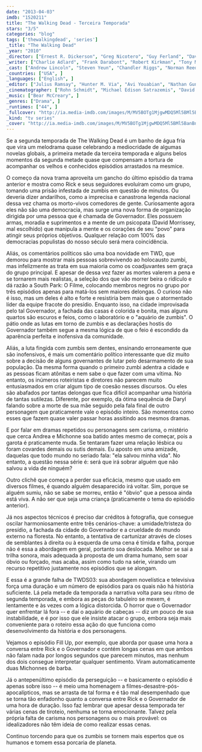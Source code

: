 ```yaml
---
date: "2013-04-03"
imdb: "1520211"
title: "The Walking Dead - Terceira Temporada"
stars: "3/5"
categories: "blog"
tags: ['thewalkingdead', 'series']
_title: "The Walking Dead"
_year: "2010"
_director: ["Ernest R. Dickerson", "Greg Nicotero", "Guy Ferland", "David Boyd", "Bill Gierhart", "Michelle MacLaren", "Tricia Brock", "Seith Mann", "Gwyneth Horder-Payton", ]
_writer: ["Charlie Adlard", "Frank Darabont", "Robert Kirkman", "Tony Moore", "Scott M. Gimple", "Angela Kang", "Glen Mazzara", "Evan T. Reilly", "Seth Hoffman", ]
_cast: ["Andrew Lincoln", "Steven Yeun", "Chandler Riggs", "Norman Reedus", "Melissa McBride", "Lauren Cohan", "Emily Kinney", "Danai Gurira", "Sonequa Martin-Green", ]
_countries: ["USA", ]
_languages: ["English", ]
_editor: ["Julius Ramsay", "Hunter M. Via", "Avi Youabian", "Nathan Gunn", "Dan Liu", "Kelley Dixon", "Robert Bramwell", ]
_cinematographer: ["Rohn Schmidt", "Michael Edison Satrazemis", "David Boyd", "Stephen Campbell", ]
_music: ["Bear McCreary", ]
_genres: ["Drama", ]
_runtimes: ["44", ]
_fullcover: "http://ia.media-imdb.com/images/M/MV5BOTg1MjgwMDQ5Ml5BMl5BanBnXkFtZTgwOTA3MDM5MzE@.jpg"
_kind: "tv series"
_cover: "http://ia.media-imdb.com/images/M/MV5BOTg1MjgwMDQ5Ml5BMl5BanBnXkFtZTgwOTA3MDM5MzE@._V1._SX95_SY140_.jpg"
---
```

Se a segunda temporada de The Walking Dead é um banho de água fria que vira um melodrama quase celebrando a mediocridade de algumas novelas globais, a primeira metade da terceira temporada e alguns belos momentos da segunda metade quase que compensam a tortura de acompanhar os velhos e conhecidos episódios arrastados na mesmice.

O começo da nova trama aproveita um gancho do último episódio da trama anterior e mostra como Rick e seus seguidores evoluíram como um grupo, tomando uma prisão infestada de zumbis em questão de minutos. Ou deveria dizer andarilhos, como a imprecisa e canastrona legenda nacional dessa vez chama os morto-vivos comedores de gente. Curiosamente agora eles não são uma democracia, mas surge uma nova forma de organização dirigida por uma pessoa que é chamada de Governador. Eles possuem armas, moradia e suprimentos e a mente de um psicopata (David Morrissey, mal escolhido) que manipula a mente e os corações de seu "povo" para atingir seus próprios objetivos. Qualquer relação com 100% das democracias populistas do nosso século será mera coincidência.

Aliás, os comentários políticos são uma boa novidade em TWD, que demorou para mostrar mais pessoas sobrevivendo ao holocausto zumbi, mas infelizmente as trata em sua maioria como os coadjuvantes sem graça do grupo principal. E apesar de dessa vez fazer as mortes valerem a pena e se tornarem mais realistas, a seleção dos que vão morrer beira o ridículo e dá razão a South Park: O Filme, colocando membros negros no grupo por três episódios apenas para matá-los sem maiores delongas. O curioso não é isso, mas um deles é alto e forte e resistiria bem mais que o atormentado líder da equipe fracote do presídio. Enquanto isso, na cidade improvisada pelo tal Governador, a fachada das casas é colorida e bonita, mas alguns quartos são escuros e feios, como o laboratório e o "aquário de zumbis". O pátio onde as lutas em torno de zumbis e as declarações hostis do Governador também segue a mesma lógica de que o feio é escondido da aparência perfeita e inofensiva da comunidade.

Aliás, a luta fingida com zumbis sem dentes, ensinando erroneamente que são inofensivos, é mais um comentário político interessante que diz muito sobre a decisão de alguns governantes de lutar pelo desarmamento de sua população. Da mesma forma quando o primeiro zumbi adentra a cidade e as pessoas ficam atônitas e nem sabe o que fazer com uma vítima. No entanto, os inúmeros roteiristas e diretores não parecem muito entusiasmados em criar algum tipo de coesão nesses discursos. Ou eles são abafados por tantas delongas que fica difícil acompanhar uma história de tantas sutilezas. Diferente, por exemplo, da ótima sequência de Daryl falando sobre a morte de sua mãe seguido pela fala final de outro personagem que praticamente vale o episódio inteiro. São momentos como esses que fazem quase valer passar horas assitindo aos mesmos dramas.

E por falar em dramas repetidos ou personagens sem carisma, o mistério que cerca Andrea e Michonne soa batido antes mesmo de começar, pois a garota é praticamente muda. Se tentaram fazer uma relação lésbica ou foram covardes demais ou sutis demais. Eu aposto em uma amizade, daquelas que todo mundo no seriado fala: "ela salvou minha vida". No entanto, a questão nessa série é: será que irá sobrar alguém que não salvou a vida de ninguém?

Outro clichê que começa a perder sua eficácia, mesmo que usado em diversos filmes, é quando alguém desaparecido irá voltar. Sim, porque se alguém sumiu, não se sabe se morreu, então é "óbvio" que a pessoa ainda está viva. A não ser que seja uma criança (praticamente o tema do episódio anterior).

Já nos aspectos técnicos é preciso dar créditos à fotografia, que consegue oscilar harmoniosamente entre três cenários-chave: a umidade/tristeza do presídio, a fachada da cidade do Governador e a crueldade do mundo externo na floresta. No entanto, a tentativa de cartunizar através de closes de semblantes à direita ou à esquerda de uma cena é tímida e falha, porque não é essa a abordagem em geral, portanto soa deslocada. Melhor se sai a trilha sonora, mais adequada à proposta de um drama humano, sem soar óbvio ou forçado, mas acaba, assim como tudo na série, virando um recurso repetitivo justamente nos episódios que se alongam.

E essa é a grande falha de TWDS03: sua abordagem novelística e televisiva força uma duração e um número de episódios para os quais não há história suficiente. Lá pela metade da temporada a narrativa volta para seu ritmo de segunda temporada, e embora as peças do tabuleiro se mexem, é lentamente e às vezes com a lógica distorcida. O horror que o Governador quer enfrentar lá fora -- e daí o aquário de cabeças -- diz um pouco de sua instabilidade, e é por isso que ele insiste atacar o grupo, embora seja mais conveniente para o roteiro essa ação do que funciona como desenvolvimento da história e dos personagens.

Vejamos o episódio Fill Up, por exemplo, que aborda por quase uma hora a conversa entre Rick e o Governador e contém longas cenas em que ambos não falam nada por longos segundos que parecem minutos, mas nenhum dos dois consegue interpretar qualquer sentimento. Viram automaticamente duas Michonnes de barba.

Já o antepenúltimo episódio da perseguição -- e basicamente o episódio é apenas sobre isso -- é meio uma homenagem a filmes-desastre-pós-apocalípticos, mas se arrasta de tal forma e é tão mal desempenhado que se torna tão enfadonho quanto a conversa entre Rick e o Governador de uma hora de duração. Isso faz lembrar que apesar dessa temporada ter várias cenas de tiroteio, nenhuma se torna emocionante. Talvez pela própria falta de carisma nos personagens ou o mais provável: os idealizadores não têm ideia de como realizar essas cenas.

Continuo torcendo para que os zumbis se tornem mais espertos que os humanos e tomem essa porcaria de planeta.
